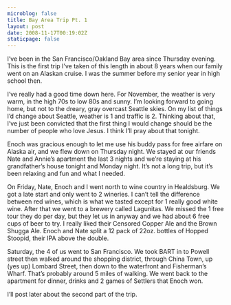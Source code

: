```yaml
---
microblog: false
title: Bay Area Trip Pt. 1
layout: post
date: 2008-11-17T00:19:02Z
staticpage: false
---
```


I’ve been in the San Francisco/Oakland Bay area since Thursday evening.
This is the first trip I’ve taken of this length in about 8 years when
our family went on an Alaskan cruise. I was the summer before my senior
year in high school then.

I’ve really had a good time down here. For November, the weather is very
warm, in the high 70s to low 80s and sunny. I’m looking forward to going
home, but not to the dreary, gray overcast Seattle skies. On my list of
things I’d change about Seattle, weather is 1 and traffic is 2. Thinking
about that, I’ve just been convicted that the first thing I would change
should be the number of people who love Jesus. I think I’ll pray about
that tonight.

Enoch was gracious enough to let me use his buddy pass for free airfare
on Alaska air, and we flew down on Thursday night. We stayed at our
friends Nate and Annie’s apartment the last 3 nights and we’re staying
at his grandfather’s house tonight and Monday night. It’s not a long
trip, but it’s been relaxing and fun and what I needed.

On Friday, Nate, Enoch and I went north to wine country in Healdsburg.
We got a late start and only went to 2 wineries. I can’t tell the
difference between red wines, which is what we tasted except for 1
really good white wine. After that we went to a brewery called
Lagunitas. We missed the 1 free tour they do per day, but they let us in
anyway and we had about 6 free cups of beer to try. I really liked their
Censored Copper Ale and the Brown Shugga Ale. Enoch and Nate split a 12
pack of 22oz. bottles of Hopped Stoopid, their IPA above the double.

Saturday, the 4 of us went to San Francisco. We took BART in to Powell
street then walked around the shopping district, through China Town, up
(yes up) Lombard Street, then down to the waterfront and Fisherman’s
Wharf. That’s probably around 5 miles of walking. We went back to the
apartment for dinner, drinks and 2 games of Settlers that Enoch won.

I’ll post later about the second part of the trip.
